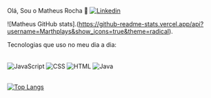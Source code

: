 Olá, Sou o Matheus Rocha 👋
[![Linkedin](https://img.shields.io/badge/LinkedIn-0077B5?style=for-the-badge&logo=linkedin&logoColor=white)]()

![Matheus GitHub stats].(https://github-readme-stats.vercel.app/api?username=Marthplays&show_icons=true&theme=radical).

Tecnologias que uso no meu dia a dia:
<div style="display: inline_block"><br/>

  <img align="center" alt="JavaScript" src="https://img.shields.io/badge/javascript-F7DF1E?logo=javascript&logoColor=black&logoSize=auto"/>

  <img align="center" alt="CSS" src="https://img.shields.io/badge/CSS3-1572B6?logo=CSS3"/>

  <img align="center" alt="HTML" src="https://img.shields.io/badge/HTML5-E34F26?logo=HTML5&logoColor=black&logoSize=auto"/>

  <img align="center" alt="Java" src="https://img.shields.io/badge/Java-7374?style=for-the-badge&logo=OpenJDK&logoColor=black&color=%23ea2d2f"/>

</div>

<br/>

[![Top Langs](https://github-readme-stats.vercel.app/api/top-langs/?username=Marthplays)](https://github.com/anuraghazra/github-readme-stats)
